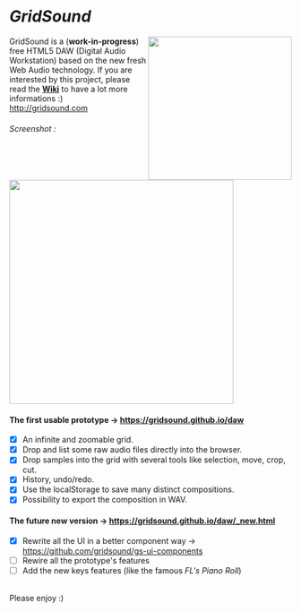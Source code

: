# *GridSound*

<img width="256" align="right" src="https://gridsound.github.io/assets/icon/black/256.png"/>

GridSound is a (**work-in-progress**) free HTML5 DAW (Digital Audio Workstation) based on the new fresh Web Audio technology. If you are interested by this project, please read the [**Wiki**](https://github.com/GridSound/daw/wiki) to have a lot more informations :)  
http://gridsound.com

###### Screenshot :
<img width="400" src="https://gridsound.github.io/assets/screenshots/inChrome.jpg"/>

#### The first usable prototype -> https://gridsound.github.io/daw
- [x] An infinite and zoomable grid.
- [x] Drop and list some raw audio files directly into the browser.
- [x] Drop samples into the grid with several tools like selection, move, crop, cut.
- [x] History, undo/redo.
- [x] Use the localStorage to save many distinct compositions.
- [x] Possibility to export the composition in WAV.

#### The future new version -> https://gridsound.github.io/daw/_new.html
- [x] Rewrite all the UI in a better component way -> https://github.com/gridsound/gs-ui-components
- [ ] Rewire all the prototype's features
- [ ] Add the new keys features (like the famous *FL's Piano Roll*)

<br/>
Please enjoy :)
